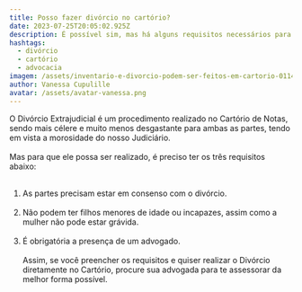 ```yaml
---
title: Posso fazer divórcio no cartório?
date: 2023-07-25T20:05:02.925Z
description: É possível sim, mas há alguns requisitos necessários para poder
hashtags:
  - divórcio
  - cartório
  - advocacia
imagem: /assets/inventario-e-divorcio-podem-ser-feitos-em-cartorio-011468272937.jpg
author: Vanessa Cupulille
avatar: /assets/avatar-vanessa.png
---
```



O Divórcio Extrajudicial é um procedimento realizado no Cartório de Notas, sendo mais célere e muito menos desgastante para ambas as partes, tendo em vista a morosidade do nosso Judiciário.\
⠀\
Mas para que ele possa ser realizado, é preciso ter os três requisitos abaixo:\
⠀

1. As partes precisam estar em consenso com o divórcio.\
   ⠀
2. Não podem ter filhos menores de idade ou incapazes, assim como a mulher não pode estar grávida.\
   ⠀
3. É obrigatória a presença de um advogado.\
   ⠀\
   Assim, se você preencher os requisitos e quiser realizar o Divórcio diretamente no Cartório, procure sua advogada para te assessorar da melhor forma possível.